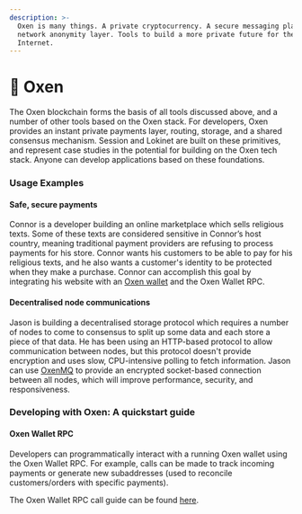 ```yaml
---
description: >-
  Oxen is many things. A private cryptocurrency. A secure messaging platform. A
  network anonymity layer. Tools to build a more private future for the
  Internet.
---
```


# 🐂 Oxen

The Oxen blockchain forms the basis of all tools discussed above, and a number of other tools based on the Oxen stack. For developers, Oxen provides an instant private payments layer, routing, storage, and a shared consensus mechanism. Session and Lokinet are built on these primitives, and represent case studies in the potential for building on the Oxen tech stack. Anyone can develop applications based on these foundations.

### Usage Examples

#### Safe, secure payments

Connor is a developer building an online marketplace which sells religious texts. Some of these texts are considered sensitive in Connor’s host country, meaning traditional payment providers are refusing to process payments for his store. Connor wants his customers to be able to pay for his religious texts, and he also wants a customer's identity to be protected when they make a purchase. Connor can accomplish this goal by integrating his website with an [Oxen wallet](https://github.com/oxen-io/oxen-electron-gui-wallet) and the Oxen Wallet RPC.

#### Decentralised node communications

Jason is building a decentralised storage protocol which requires a number of nodes to come to consensus to split up some data and each store a piece of that data. He has been using an HTTP-based protocol to allow communication between nodes, but this protocol doesn't provide encryption and uses slow, CPU-intensive polling to fetch information. Jason can use [OxenMQ](https://github.com/oxen-io/oxen-mq) to provide an encrypted socket-based connection between all nodes, which will improve performance, security, and responsiveness.   


### Developing with Oxen: A quickstart guide

#### Oxen Wallet RPC

Developers can programmatically interact with a running Oxen wallet using the Oxen Wallet RPC. For example, calls can be made to track incoming payments or generate new subaddresses \(used to reconcile customers/orders with specific payments\).

The Oxen Wallet RPC call guide can be found [here](../using-the-oxen-blockchain/advanced/wallet-rpc-calls.md).

